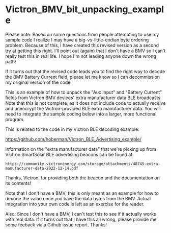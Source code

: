 # Victron_BMV_bit_unpacking_example

Please note: Based on some questions from people attempting to use my sample code I
realize I may have a big-vs-little-endian byte ordering problem. Because of this, I have
created this revised version as a second try at getting this right. I'll point out (again)
that I don't have a BMV so I can't really test this in real life. I hope I'm
not leading anyone down the wrong path!

If it turns out that the revised code leads you to find the right way to decode the BMV Battery
Current field, please let me know so I can decommission my original version of the code.




This is an example of how to unpack the "Aux Input" and "Battery Current" fields
from Victron BMV devices' extra manufacturer data BLE broadcasts. Note that this
is not complete, as it does not include code to actually receive and unencrypt the
Victron-provided BLE extra manufacturer data. You will need to integrate the sample
coding below into a larger, more functional program.

This is related to the code in my Victron BLE decoding example:

https://github.com/hoberman/Victron_BLE_Advertising_example/

  Information on the "extra manufacturer data" that we're picking up from Victron SmartSolar
  BLE advertising beacons can be found at:
 
    https://community.victronenergy.com/storage/attachments/48745-extra-manufacturer-data-2022-12-14.pdf
 
Thanks, Victron, for providing both the beacon and the documentation on its contents!


Note that I don't have a BMV; this is only meant as an example for how to decode the
value once you have the data bytes from the BMV. Actual integration into your own code
is left as an exercise for the reader.

Also: Since I don't have a BMV, I can't test this to see if it actually works with real data.
If it turns out that I have this all wrong, please provide me some feeback via a Github issue
report. Thanks!
